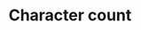 ---
layout: pattern
categories: [patterns, character-count]
title: Character count
type: [sub-nav-item]
permalink: /patterns/character-count/
overview: Lorem ipsum dolor sit amet, consectetur adipiscing elit, sed do eiusmod tempor incididunt ut labore et dolore magna aliqua. Interdum velit euismod in pellentesque. 
description: |
    
usa-link: "https://designsystem.digital.gov/components/character-count/"
specification: |
counter:
    title: Sample text input
    desc: Description of text input field
    count: 50
    type: textarea
    ### type options: textarea, input

#spec:

### Paths to view design and code... 
## designimg: can be used to show an image of the design until a coded version can be created. The htmlpath & csspath should be located in the pattens folder. Read more about creating coded components in /docs/creating-patterns 
# designimg: 
htmlpath: patterns/character-count/character-count-jk.md
csspath: patterns/character-count/index.scss
---